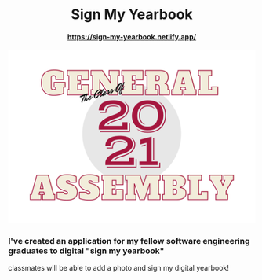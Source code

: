 # <div align="center">Sign My Yearbook</div>
#### <div align="center">https://sign-my-yearbook.netlify.app/</div>

 <img src="GA-YB.png" />

### I've created an application for my fellow software engineering graduates to digital "sign my yearbook"
 
 classmates will be able to add a photo and sign my digital yearbook!
 
 

